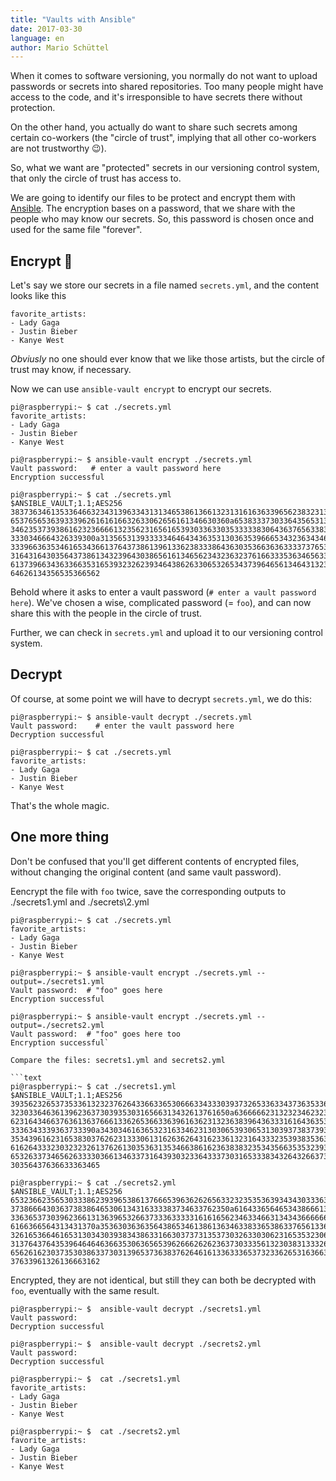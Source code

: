 ```yaml
---
title: "Vaults with Ansible"
date: 2017-03-30
language: en
author: Mario Schüttel
---
```


When it comes to software versioning, you normally do not want to upload passwords or secrets into shared repositories. Too many people might have access to the code, and it's irresponsible to have secrets there without protection.

On the other hand, you actually do want to share such secrets among certain co-workers (the "circle of trust", implying that all other co-workers are not trustworthy 😉).

So, what we want are "protected" secrets in our versioning control system, that only the circle of trust has access to.

We are going to identify our files to be protect and encrypt them with [Ansible](https://www.ansible.com/). The encryption bases on a password, that we share with the people who may know our secrets. So, this password is chosen once and used for the same file "forever".

## Encrypt 🔐

Let's say we store our secrets in a file named `secrets.yml`, and the content looks like this

```
favorite_artists:
- Lady Gaga
- Justin Bieber
- Kanye West
```

_Obviusly_ no one should ever know that we like those artists, but the circle of trust may know, if necessary.

Now we can use `ansible-vault encrypt` to encrypt our secrets.

```shell
pi@raspberrypi:~ $ cat ./secrets.yml
favorite_artists:
- Lady Gaga
- Justin Bieber
- Kanye West

pi@raspberrypi:~ $ ansible-vault encrypt ./secrets.yml
Vault password:   # enter a vault password here
Encryption successful

pi@raspberrypi:~ $ cat ./secrets.yml
$ANSIBLE_VAULT;1.1;AES256
38373634613533646632343139633431313465386136613231316163633965623832313832623830
6537656536393339626161616632633062656161346630360a653833373033643565313632386338
34623537393861623236666132356231656165393033633035333338306436376563383234383030
3330346664326339300a313565313933333464643436353130363539666534323634346439636433
33396636353461653436613764373861396133623833386436303536636363333737653136656165
31643164303564373861343239643038656161346562343236323761663335363465633833363436
61373966343633663531653932326239346438626330653265343739646561346431323966313132
64626134356535366562
```

Behold where it asks to enter a vault password (`# enter a vault password here`). We've chosen a wise, complicated password (= `foo`), and can now share this with the people in the circle of trust.

Further, we can check in `secrets.yml` and upload it to our versioning control system.

## Decrypt

Of course, at some point we will have to decrypt `secrets.yml`, we do this:

```shell
pi@raspberrypi:~ $ ansible-vault decrypt ./secrets.yml
Vault password:    # enter the vault password here
Decryption successful

pi@raspberrypi:~ $ cat ./secrets.yml
favorite_artists:
- Lady Gaga
- Justin Bieber 
- Kanye West
```

That's the whole magic.

## One more thing

Don't be confused that you'll get different contents of encrypted files, without changing the original content (and same vault password).

Eencrypt the file with `foo` twice, save the corresponding outputs to ./secrets1.yml and ./secrets\\2.yml

```shell
pi@raspberrypi:~ $ cat ./secrets.yml
favorite_artists:
- Lady Gaga
- Justin Bieber
- Kanye West

pi@raspberrypi:~ $ ansible-vault encrypt ./secrets.yml --output=./secrets1.yml
Vault password:  # "foo" goes here
Encryption successful

pi@raspberrypi:~ $ ansible-vault encrypt ./secrets.yml --output=./secrets2.yml
Vault password:  # "foo" goes here too
Encryption successful`

Compare the files: secrets1.yml and secrets2.yml

```text
pi@raspberrypi:~ $ cat ./secrets1.yml
$ANSIBLE_VAULT;1.1;AES256
39356232653735336132323762643366336530666334333039373265336334373635336665643965
3230336463613962363730393530316566313432613761650a636666623132323462323466613164
62316434663763613637666133626536633639616362313236383964363331616436353331363631
3336343339363733390a343034616365323163346231303065393065313039373837393264363361
35343961623165383037626231333061316263626431623361323164333235393835363262363438
61626433323032323261376261303536313534663861623638383235343566353532393736396464
65326337346562633330366134633731643930323364333730316533383432643266373464633863
30356437636633363465

pi@raspberrypi:~ $ cat ./secrets2.yml
$ANSIBLE_VAULT;1.1;AES256
65323662356530333862393965386137666539636262656332323535363934343033363633353831
3738666430363738386465306134316333383734633762350a616433656465343866613766643237
33636537303962366131363965326637333633333161616562346334663134343666666266646264
6166366564313431370a353630363635643865346138613634633833653863376561336638386138
32616536646165313034303938343863316630373731353730326330306231653532306363366634
31376437643539646464636635306365653962666262623637303335613230383133326363383432
65626162303735303863373031396537363837626461613363336537323362653163663735303931
37633961326136663162

```

Encrypted, they are not identical, but still they can both be decrypted with `foo`, eventually with the same result.

```shell
pi@raspberrypi:~ $  ansible-vault decrypt ./secrets1.yml
Vault password:
Decryption successful

pi@raspberrypi:~ $  ansible-vault decrypt ./secrets2.yml
Vault password:
Decryption successful

pi@raspberrypi:~ $  cat ./secrets1.yml
favorite_artists:
- Lady Gaga
- Justin Bieber
- Kanye West

pi@raspberrypi:~ $  cat ./secrets2.yml
favorite_artists:
- Lady Gaga
- Justin Bieber
- Kanye West
```
